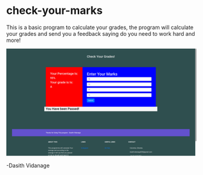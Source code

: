 # check-your-marks

This is a basic program  to calculate your grades, the program will calculate your grades and send you a feedback saying do you need to work hard and more!



![screenshot](https://github.com/d4az/check-your-marks/blob/main/img.png)


-Dasith Vidanage
